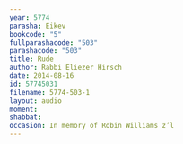 ```yaml
---
year: 5774
parasha: Eikev
bookcode: "5"
fullparashacode: "503"
parashacode: "503"
title: Rude
author: Rabbi Eliezer Hirsch
date: 2014-08-16
id: 57745031
filename: 5774-503-1
layout: audio
moment: 
shabbat: 
occasion: In memory of Robin Williams z’l
---
```


